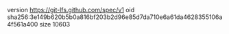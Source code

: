 version https://git-lfs.github.com/spec/v1
oid sha256:3e149b620b5b0a816bf203b2d96e85d7da710e6a61da4628355106a4f561a400
size 10603
